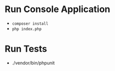 # Run Console Application
- ```composer install```
- ```php index.php```

# Run Tests
- ./vendor/bin/phpunit 